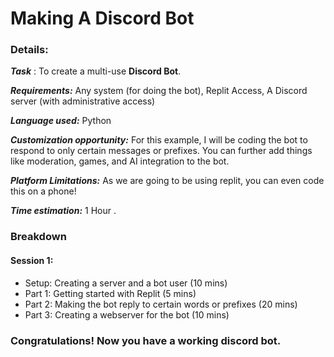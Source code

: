 # Making A Discord Bot

### Details:
**_Task_** : To create a multi-use **Discord Bot**.

**_Requirements:_** Any system (for doing the bot), Replit Access, A Discord server (with administrative access)

**_Language used:_** Python

**_Customization opportunity:_** For this example, I will be coding the bot to respond to only certain messages or prefixes. You can further add things like moderation, games, and AI integration to the bot.

**_Platform Limitations:_** As we are going to be using replit, you can even code this on a phone!

**_Time estimation:_** 1 Hour .

### Breakdown
#### Session 1:
- Setup: Creating a server and a bot user (10 mins)
- Part 1: Getting started with Replit (5 mins)
- Part 2: Making the bot reply to certain words or prefixes (20 mins)
- Part 3: Creating a webserver for the bot (10 mins)

### Congratulations! Now you have a working discord bot.
